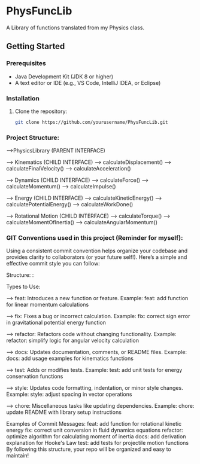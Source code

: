 # PhysFuncLib

A Library of functions translated from my Physics class.

## Getting Started

### Prerequisites

-   Java Development Kit (JDK 8 or higher)
-   A text editor or IDE (e.g., VS Code, IntelliJ IDEA, or Eclipse)

### Installation

1. Clone the repository:
    ```bash
    git clone https://github.com/yourusername/PhysFuncLib.git
    ```

### Project Structure:

-->PhysicsLibrary (PARENT INTERFACE)

--> Kinematics (CHILD INTERFACE)
--> calculateDisplacement()
--> calculateFinalVelocity()
--> calculateAcceleration()

--> Dynamics (CHILD INTERFACE)
--> calculateForce()
--> calculateMomentum()
--> calculateImpulse()

--> Energy (CHILD INTERFACE)
--> calculateKineticEnergy()
--> calculatePotentialEnergy()
--> calculateWorkDone()

--> Rotational Motion (CHILD INTERFACE)
--> calculateTorque()
--> calculateMomentOfInertia()
--> calculateAngularMomentum()

### GIT Conventions used in this project (Reminder for myself):

Using a consistent commit convention helps organize your codebase and provides clarity to collaborators (or your future self!). Here’s a simple and effective commit style you can follow:

Structure:
<type>: <short description>

Types to Use:

--> feat: Introduces a new function or feature.
Example: feat: add function for linear momentum calculations

--> fix: Fixes a bug or incorrect calculation.
Example: fix: correct sign error in gravitational potential energy function

--> refactor: Refactors code without changing functionality.
Example: refactor: simplify logic for angular velocity calculation

--> docs: Updates documentation, comments, or README files.
Example: docs: add usage examples for kinematics functions

--> test: Adds or modifies tests.
Example: test: add unit tests for energy conservation functions

--> style: Updates code formatting, indentation, or minor style changes.
Example: style: adjust spacing in vector operations

--> chore: Miscellaneous tasks like updating dependencies.
Example: chore: update README with library setup instructions

Examples of Commit Messages:
feat: add function for rotational kinetic energy
fix: correct unit conversion in fluid dynamics equations
refactor: optimize algorithm for calculating moment of inertia
docs: add derivation explanation for Hooke's Law
test: add tests for projectile motion functions
By following this structure, your repo will be organized and easy to maintain!
